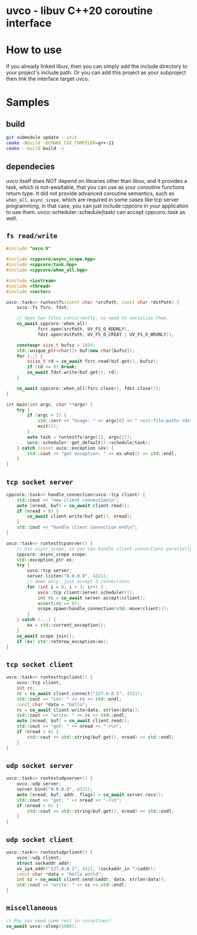 # uvco - libuv C++20 coroutine interface

# How to use
If you already linked libuv, then you can simply add the include directory to your project's include path. Or you can add this project as your subproject then link the interface target uvco.

# Samples

## build

```bash
git submodule update --init
cmake -Bbuild -DCMAKE_CXX_COMPILER=g++-11
cmake --build build -v
```
## dependecies
uvco itself does NOT depend on libraries other than libuv, and it provides a task<T>, which is not-awaitable, that you can use as your coroutine functions return type. It did not provide advanced coroutine semantics, such as `when_all`, `async_scope`, which are required in some cases like tcp server programming, in that case, you can just include cppcoro in your application to use them. uvco::scheduler::schedule(task) can accept cppcoro::task as well.

## `fs read/write`
```c++
#include "uvco.h"

#include <cppcoro/async_scope.hpp>
#include <cppcoro/task.hpp>
#include <cppcoro/when_all.hpp>

#include <iostream>
#include <thread>
#include <vector>

uvco::task<> runtestfs(const char *srcPath, const char *dstPath) {
    uvco::fs fsrc, fdst;

    // Open two files concurrently, no need to serialize them.
    co_await cppcoro::when_all(
            fsrc.open(srcPath, UV_FS_O_RDONLY),
            fdst.open(dstPath, UV_FS_O_CREAT | UV_FS_O_WRONLY));

    constexpr size_t bufsz = 1024;
    std::unique_ptr<char[]> buf(new char[bufsz]);
    for (;;) {
        ssize_t rd = co_await fsrc.read(buf.get(), bufsz);
        if (rd <= 0) break;
        co_await fdst.write(buf.get(), rd);
    }

    co_await cppcoro::when_all(fsrc.close(), fdst.close());
}

int main(int argc, char **argv) {
    try {
        if (argc < 3) {
            std::cerr << "Usage: " << argv[0] << " <src-file-path> <dst-file-path>\n";
            exit(1);
        }
        auto task = runtestfs(argv[1], argv[2]);
        uvco::scheduler::get_default()->schedule(task);
    } catch (const uvco::exception &ex) {
        std::cout << "got exception: " << ex.what() << std::endl;
    }
}
```

## `tcp socket server`

```c++
cppcoro::task<> handle_connection(uvco::tcp client) {
    std::cout << "new client connection\n";
    auto [nread, buf] = co_await client.read();
    if (nread > 0) {
        co_await client.write(buf.get(), nread);
    }
    std::cout << "handle client connection end\n";
}

uvco::task<> runtesttcpserver() {
    // Use async_scope, so you can handle client connections parallelly
    cppcoro::async_scope scope;
    std::exception_ptr ex;
    try {
        uvco::tcp server;
        server.listen("0.0.0.0", 4321);
        // demo only, just accept 3 connections
        for (int i = 0; i < 3; i++) {
            uvco::tcp client(server.scheduler());
            int rc = co_await server.accept(&client);
            assert(rc == 0);
            scope.spawn(handle_connection(std::move(client)));
        }
    } catch (...) {
        ex = std::current_exception();
    }
    co_await scope.join();
    if (ex) std::rethrow_exception(ex);
}
```

## `tcp socket client`

```c++
uvco::task<> runtesttcpclient() {
    uvco::tcp client;
    int rc;
    rc = co_await client.connect("127.0.0.1", 4321);
    std::cout << "con: " << rc << std::endl;
    const char *data = "hello";
    rc = co_await client.write(data, strlen(data));
    std::cout << "write: " << rc << std::endl;
    auto [nread, buf] = co_await client.read();
    std::cout << "got: " << nread << "->\n";
    if (nread > 0) {
        std::cout << std::string(buf.get(), nread) << std::endl;
    }
}
```


## `udp socket server`

```c++
uvco::task<> runtestudpserver() {
    uvco::udp server;
    server.bind("0.0.0.0", 4321);
    auto [nread, buf, addr, flags] = co_await server.recv();
    std::cout << "got: " << nread << "->\n";
    if (nread > 0) {
        std::cout << std::string(buf.get(), nread) << std::endl;
    }
}
```

## `udp socket client`

```c++
uvco::task<> runtestudpclient() {
    uvco::udp client;
    struct sockaddr addr;
    uv_ip4_addr("127.0.0.1", 4321, (sockaddr_in *)&addr);
    const char *data = "hello world";
    int sz = co_await client.send(&addr, data, strlen(data));
    std::cout << "write: " << sz << std::endl;
}
```

## `miscellaneous`

```c++
// May you need some rest in coroutines?
co_await uvco::sleep(1000);
```
